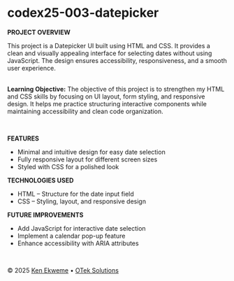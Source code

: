 # codex25-003-datepicker

<p><strong>PROJECT OVERVIEW</strong></p>
This project is a Datepicker UI built using HTML and CSS. It provides a clean and visually appealing interface for selecting dates without using JavaScript. The design ensures accessibility, responsiveness, and a smooth user experience.
<br><br>
<p><strong>Learning Objective:</strong> The objective of this project is to strengthen my HTML and CSS skills by focusing on UI layout, form styling, and responsive design. It helps me practice structuring interactive components while maintaining accessibility and clean code organization.</p>
<br>
<p><strong>FEATURES</strong></p>
<ul>
  <li>Minimal and intuitive design for easy date selection</li>
  <li>Fully responsive layout for different screen sizes</li>
  <li>Styled with CSS for a polished look</li>
</ul>
<p><strong>TECHNOLOGIES USED</strong></p>
<ul>
  <li>HTML – Structure for the date input field</li>
  <li>CSS – Styling, layout, and responsive design</li>
</ul>
<p><strong>FUTURE IMPROVEMENTS</strong></p>
<ul>
  <li>Add JavaScript for interactive date selection</li>
  <li>Implement a calendar pop-up feature</li>
  <li>Enhance accessibility with ARIA attributes</li>
</ul>
<br>
<footer>
    <p>&copy; 2025 <a href="https://www.linkedin.com/in/ekweme-ken" target="_blank">Ken Ekweme</a> &bull; <a href="https://www.oteksolutions.net" target="_blank">OTek Solutions</a></p>
</footer>
